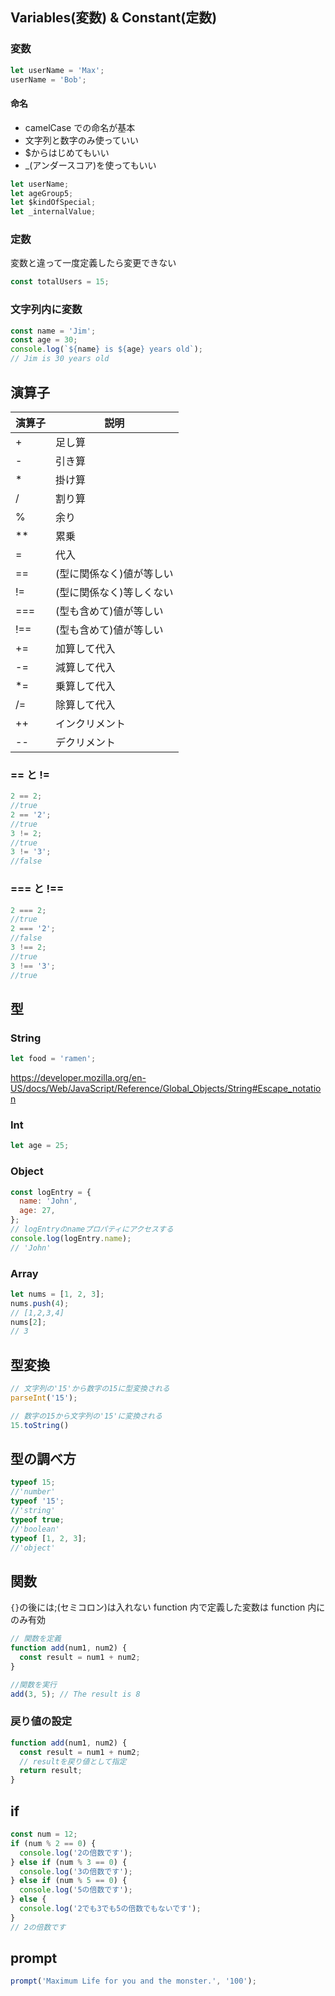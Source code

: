 ## Variables(変数) & Constant(定数)

### 変数

```javascript
let userName = 'Max';
userName = 'Bob';
```

#### 命名

- camelCase での命名が基本
- 文字列と数字のみ使っていい
- $からはじめてもいい
- \_(アンダースコア)を使ってもいい

```javascript
let userName;
let ageGroup5;
let $kindOfSpecial;
let _internalValue;
```

### 定数

変数と違って一度定義したら変更できない

```javascript
const totalUsers = 15;
```

### 文字列内に変数

```javascript
const name = 'Jim';
const age = 30;
console.log(`${name} is ${age} years old`);
// Jim is 30 years old
```

## 演算子

| 演算子 | 説明                     |
| ------ | ------------------------ |
| +      | 足し算                   |
| -      | 引き算                   |
| \*     | 掛け算                   |
| /      | 割り算                   |
| %      | 余り                     |
| \*\*   | 累乗                     |
| =      | 代入                     |
| ==     | (型に関係なく)値が等しい |
| !=     | (型に関係なく)等しくない |
| ===    | (型も含めて)値が等しい   |
| !==    | (型も含めて)値が等しい   |
| +=     | 加算して代入             |
| -=     | 減算して代入             |
| \*=    | 乗算して代入             |
| /=     | 除算して代入             |
| ++     | インクリメント           |
| --     | デクリメント             |

### == と !=

```javascript
2 == 2;
//true
2 == '2';
//true
3 != 2;
//true
3 != '3';
//false
```

### === と !==

```javascript
2 === 2;
//true
2 === '2';
//false
3 !== 2;
//true
3 !== '3';
//true
```

## 型

### String

```javascript
let food = 'ramen';
```

https://developer.mozilla.org/en-US/docs/Web/JavaScript/Reference/Global_Objects/String#Escape_notation

### Int

```javascript
let age = 25;
```

### Object

```javascript
const logEntry = {
  name: 'John',
  age: 27,
};
// logEntryのnameプロパティにアクセスする
console.log(logEntry.name);
// 'John'
```

### Array

```javascript
let nums = [1, 2, 3];
nums.push(4);
// [1,2,3,4]
nums[2];
// 3
```

## 型変換

```javascript
// 文字列の'15'から数字の15に型変換される
parseInt('15');

// 数字の15から文字列の'15'に変換される
15.toString()
```

## 型の調べ方

```javascript
typeof 15;
//'number'
typeof '15';
//'string'
typeof true;
//'boolean'
typeof [1, 2, 3];
//'object'
```

## 関数

`{}`の後には;(セミコロン)は入れない
function 内で定義した変数は function 内にのみ有効

```javascript
// 関数を定義
function add(num1, num2) {
  const result = num1 + num2;
}

//関数を実行
add(3, 5); // The result is 8
```

### 戻り値の設定

```javascript
function add(num1, num2) {
  const result = num1 + num2;
  // resultを戻り値として指定
  return result;
}
```

## if

```javascript
const num = 12;
if (num % 2 == 0) {
  console.log('2の倍数です');
} else if (num % 3 == 0) {
  console.log('3の倍数です');
} else if (num % 5 == 0) {
  console.log('5の倍数です');
} else {
  console.log('2でも3でも5の倍数でもないです');
}
// 2の倍数です
```

## prompt

```javascript
prompt('Maximum Life for you and the monster.', '100');
```
